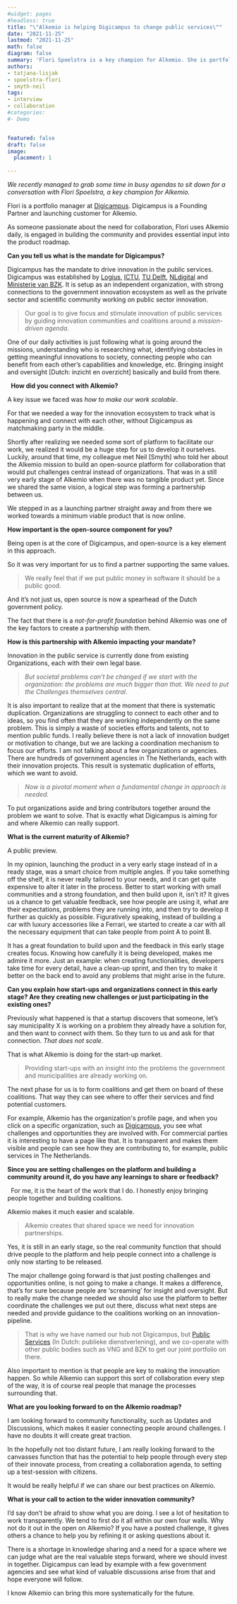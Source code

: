 ```yaml
---
#widget: pages
#headless: true
title: "\"Alkemio is helping Digicampus to change public services\""
date: "2021-11-25"
lastmod: "2021-11-25"
math: false
diagram: false
summary: 'Flori Spoelstra is a key champion for Alkemio. She is portfolio manager at Digicampus, where she works to drive innovation in public services.'
authors:
- tatjana-lisjak
- spoelstra-flori
- smyth-neil
tags:
- interview
- collaboration
#categories:
#- Demo


featured: false
draft: false
image:
  placement: 1
  
---
```

*We recently managed to grab some time in busy agendas to sit down for a conversation with Flori Spoelstra, a key champion for Alkemio.* 

Flori is a portfolio manager at [Digicampus](https://digicampus.tech). Digicampus is a Founding Partner and launching customer for Alkemio. 

As someone passionate about the need for collaboration, Flori uses Alkemio daily, is engaged in building the community and provides essential input into the product roadmap.
 

**Can you tell us what is the mandate for Digicampus?**

Digicampus has the mandate to drive innovation in the public services. Digicampus was established by [Logius](https://logius.nl/), [ICTU](https://www.ictu.nl/), [TU Delft](https://www.tudelft.nl/en/), [NLdigital](https://www.nldigital.nl/) and [Ministerie van BZK](https://www.rijksoverheid.nl/ministeries/ministerie-van-binnenlandse-zaken-en-koninkrijksrelaties). It is setup as an independent organization, with strong connections to the government innovation ecosystem as well as the private sector and scientific community working on public sector innovation. 

> Our goal is to give focus and stimulate innovation of public services by guiding innovation communities and coalitions around a *mission-driven agenda*. 

One of our daily activities is just following what is going around the missions, understanding who is researching what, identifying obstacles in getting meaningful innovations to society, connecting people who can benefit from each other’s capabilities and knowledge, etc. Bringing insight and oversight [Dutch: inzicht en overzicht] basically and build from there. 

 
**How did you connect with Alkemio?** 

A key issue we faced was *how to make our work scalable*. 

For that we needed a way for the innovation ecosystem to track what is happening and connect with each other, without Digicampus as matchmaking party in the middle. 

Shortly after realizing we needed some sort of platform to facilitate our work, we realized it would be a huge step for us to develop it ourselves. Luckily, around that time, my colleague met Neil [Smyth] who told her about the Alkemio mission to build an open-source platform for collaboration that would put challenges central instead of organizations. That was in a still very early stage of Alkemio when there was no tangible product yet. Since we shared the same vision, a logical step was forming a partnership between us. 

We stepped in as a launching partner straight away and from there we worked towards a minimum viable product that is now online. 

**How important is the open-source component for you?**

Being open is at the core of Digicampus, and open-source is a key element in this approach. 

So it was very important for us to find a partner supporting the same values. 
> We really feel that if we put public money in software it should be a public good. 

And it’s not just us, open source is now a spearhead of the Dutch government policy. 

The fact that there is a *not-for-profit foundation* behind Alkemio was one of the key factors to create a partnership with them.

**How is this partnership with Alkemio impacting your mandate?**

Innovation in the public service is currently done from existing Organizations, each with their own legal base. 

> *But societal problems can’t be changed if we start with the organization: the problems are much bigger than that. We need to put the Challenges themselves central*.

It is also important to realize that at the moment that there is systematic duplication. Organizations are struggling to connect to each other and to ideas, so you find often that they are working independently on the same problem. This is simply a waste of societies efforts and talents, not to mention public funds. I really believe there is not a lack of innovation budget or motivation to change, but we are lacking a coordination mechanism to focus our efforts. I am not talking about a few organizations or agencies. There are hundreds of government agencies in The Netherlands, each with their innovation projects. This result is systematic duplication of efforts, which we want to avoid. 

>*Now is a pivotal moment when a fundamental change in approach is needed.* 

To put organizations aside and bring contributors together around the problem we want to solve. That is exactly what Digicampus is aiming for and where Alkemio can really support. 

**What is the current maturity of Alkemio?**

A public preview. 

In my opinion, launching the product in a very early stage instead of in a ready stage, was a smart choice from multiple angles. If you take something off the shelf, it is never really tailored to your needs, and it can get quite expensive to alter it later in the process. Better to start working with small communities and a strong foundation, and then build upon it, isn’t it? It gives us a chance to get valuable feedback, see how people are using it, what are their expectations, problems they are running into, and then try to develop it further as quickly as possible. Figuratively speaking, instead of building a car with luxury accessories like a Ferrari, we started to create a car with all the necessary equipment that can take people from point A to point B. 

It has a great foundation to build upon and the feedback in this early stage creates focus. Knowing how carefully it is being developed, makes me admire it more. Just an example: when creating functionalities, developers take time for every detail, have a clean-up sprint, and then try to make it better on the back end to avoid any problems that might arise in the future.

**Can you explain how start-ups and organizations connect in this early stage? Are they creating new challenges or just participating in the existing ones?**

Previously what happened is that a startup discovers that someone, let’s say municipality X is working on a problem they already have a solution for, and then want to connect with them. So they turn to us and ask for that connection. *That does not scale*.

That is what Alkemio is doing for the start-up market. 
>Providing start-ups with an insight into the problems the government and municipalities are already working on. 

The next phase for us is to form coalitions and get them on board of these coalitions. That way they can see where to offer their services and find potential customers. 

For example, Alkemio has the organization's profile page, and when you click on a specific organization, such as [Digicampus](https://hub.alkem.io/organization/digicampus), you see what challenges and opportunities they are involved with. For commercial parties it is interesting to have a page like that. It is transparent and makes them visible and people can see how they are contributing to, for example, public services in The Netherlands. 

**Since you are setting challenges on the platform and building a community around it, do you have any learnings to share or feedback?**

 
For me, it is the heart of the work that I do. I honestly enjoy bringing people together and building coalitions. 

Alkemio makes it much easier and scalable. 
>Alkemio creates that shared space we need for innovation partnerships. 

Yes, it is still in an early stage, so the real community function that should drive people to the platform and help people connect into a challenge is only now starting to be released. 

The major challenge going forward is that just posting challenges and opportunities online, is not going to make a change. It makes a difference, that’s for sure because people are ‘screaming’ for insight and oversight. But to really make the change needed we should also use the platform to better coordinate the challenges we put out there, discuss what next steps are needed and provide guidance to the coalitions working on an innovation-pipeline. 

>That is why we have named our hub not Digicampus, but [Public Services](https://hub.alkem.io/digicampus) (In Dutch: publieke dienstverlening), and we co-operate with other public bodies such as VNG and BZK to get our joint portfolio on there. 

Also important to mention is that people are key to making the innovation happen. So while Alkemio can support this sort of collaboration every step of the way, it is of course real people that manage the processes surrounding that.


**What are you looking forward to on the Alkemio roadmap?**

I am looking forward to community functionality, such as Updates and Discussions, which makes it easier connecting people around challenges. I have no doubts it will create great traction. 

In the hopefully not too distant future, I am really looking forward to the canvasses function that has the potential to help people through every step of their innovate process, from creating a collaboration agenda, to setting up a test-session with citizens. 

It would be really helpful if we can share our best practices on Alkemio. 

**What is your call to action to the wider innovation community?**

I’d say don’t be afraid to show what you are doing. l see a lot of hesitation to work transparently. We tend to first do it all within our own four walls. Why not do it out in the open on Alkemio? If you have a posted challenge, it gives others a chance to help you by refining it or asking questions about it. 

There is a shortage in knowledge sharing and a need for a space where we can judge what are the real valuable steps forward, where we should invest in together. Digicampus can lead by example with a few government agencies and see what kind of valuable discussions arise from that and hope everyone will follow. 

I know Alkemio can bring this more systematically for the future. 




